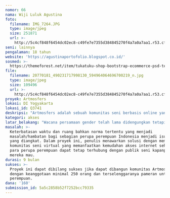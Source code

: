 ```yaml
---
nomor: 66
nama: Wiji Luluk Agustina
foto:
  filename: IMG_7264.JPG
  type: image/jpeg
  size: 251871
  url: >-
    http://5c4cf848f6454dc02ec8-c49fe7e7355d384845270f4a7a0a7aa1.r53.cf2.rackcdn.com/ee91d70a-4603-4f37-ad98-3bd51af790f2/IMG_7264.JPG
seni: lainnya
pengalaman: 18 tahun
website: 'https://agustinaportofolio.blogspot.co.id/'
sosmed: >-
  https://themeforest.net/item/tukatuku-shop-bootstrap-ecommerce-psd-templates/5545230?s_rank=1
file:
  filename: 20770181_490231717998130_594964064696700219_n.jpg
  type: image/jpeg
  size: 109496
  url: >-
    http://5c4cf848f6454dc02ec8-c49fe7e7355d384845270f4a7a0a7aa1.r53.cf2.rackcdn.com/74a8fed5-71cb-434c-8c33-3fb120920860/20770181_490231717998130_594964064696700219_n.jpg
proyek: Artmosfers
lokasi: DI Yogyakarta
lokasi_id: Q3741
deskripsi: "Artmosfers adalah sebuah komunitas seni berbasis online yang terbuka secara umum untuk seluruh perupa perempuan indonesia. Para perupa perempuan: pelukis, pematung, pengrajin, penari, pemeran, fotografer, illustrator dapat menjadi anggota komunitas, baik mereka yang telah menekuni seni secara profesional ataupun pemula, lajang ataupun sudah menikah. Tujuan utama dari komunitas ini adalah membangun jaringan (nertworking), keterbukaan informasi, dan kontinuitas berkarya. \r\nPada proyek ini akan dibangun sebuah situs online yang kemudian menjadi sarana utama untuk mewujudkan tujuan dari komunitas. Setiap anggota Artmosfers difasilitasi sebuah akun untuk memberikan kesempatan bagi mereka menampilkan karya dan berbagai informasi pendukung lain seperti profil pribadi: alamat studio, situs, pengalaman pameran, penghargaan; berita: jadwal pameran, lelang, residensi, scholarship; karier dll. Kedepan, situs ini akan menjadi directory yang berisi para perupa perempuan Indonesia.    \r\nPada akhir proyek ini juga akan diselenggarakan pameran untuk para perupa perembuan dan ini merupakan bagian agenda nyata dari komunitas ini. Artmosfers diharapkan mampu menciptakan atmosfer baru dalam wacana seni Indonesia sehingga para perupa perempuan dapat mengambil bagian dalam mengukir seni dan budaya bangsa. \r\n"
kategori: akses
latar_belakang: "Wacana persamaan gender telah lama didengungkan tetapi apakah sampai detik ini perempuan memiliki kesempatan yang sama dengan laki-laki? Perempuan setelah menikah kemudian melahirkan anak, lebih disibukkan dengan urusan keluarga, seolah mereka yang paling bertanggung jawab untuk mengurus suami, anak, dan rumah. Banyak di antara mereka ataupun saya harus merelakan kesempatan berkumpul bersama teman perupa apalagi berkarya demi kepentingan hidup berkeluarga. Pada kondisi ini perupa perempuan tidak lagi memiliki keluasan informasi, terputusnya relasi seni, dan akhirnya menghilang dari publik seni. Sangat disayangkan jika ini sampai terjadi. Kesempatan yang seharusnya dapat di ambil namun terlewat begitu saja. \r\nBerdasarkan pada fakta di atas, maka penulis menganggap perlu adanya sarana yang dapat memfasilitasi mereka untuk tetap terhubung dengan publik seni. \r\n"
masalah: >-
  Keterbatasan waktu dan ruang bahkan norma tertentu yang menjadi
  masalah/hambatan bagi sebagian perupa perempuan Indonesia menjadi isu utama
  yang diangkat. Dalam proyek ini, penulis menawarkan solusi dengan membentuk
  komunitas seni virtual yang memanfaatkan kemudahan akses internet sehingga
  para perupa perempuan dapat tetap terhubung dengan publik seni kapanpun yang
  mereka mau. 
durasi: 9 bulan
sukses: >-
  Proyek ini dapat dibilang sukses jika dapat dibangun komunitas Artmosfers
  dengan keanggotaan minimal 250 orang dan terselenggaranya pameran untuk perupa
  perempuan.
dana: '160'
submission_id: 5a5c2858b52f7252bcc79335
---
```

